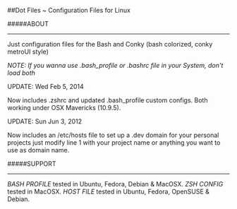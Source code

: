##Dot Files ~ Configuration Files for Linux

#####ABOUT
***

Just configuration files for the Bash and Conky
(bash colorized, conky metroUI style)

*NOTE: If you wanna use .bash_profile or .bashrc file in your System, don't load both*

UPDATE: Wed Feb 5, 2014

Now includes .zshrc and updated .bash_profile custom configs. Both working under OSX Mavericks (10.9.5).

UPDATE: Sun Jun 3, 2012

Now includes an /etc/hosts file to set up a .dev domain for your personal projects
just modify line 1 with your project name or anything you want to use as domain name.

#####SUPPORT
***

*BASH PROFILE* tested in Ubuntu, Fedora, Debian & MacOSX.
*ZSH CONFIG* tested in MacOSX.
*HOST FILE* tested in Ubuntu, Fedora, OpenSUSE & Debian.
